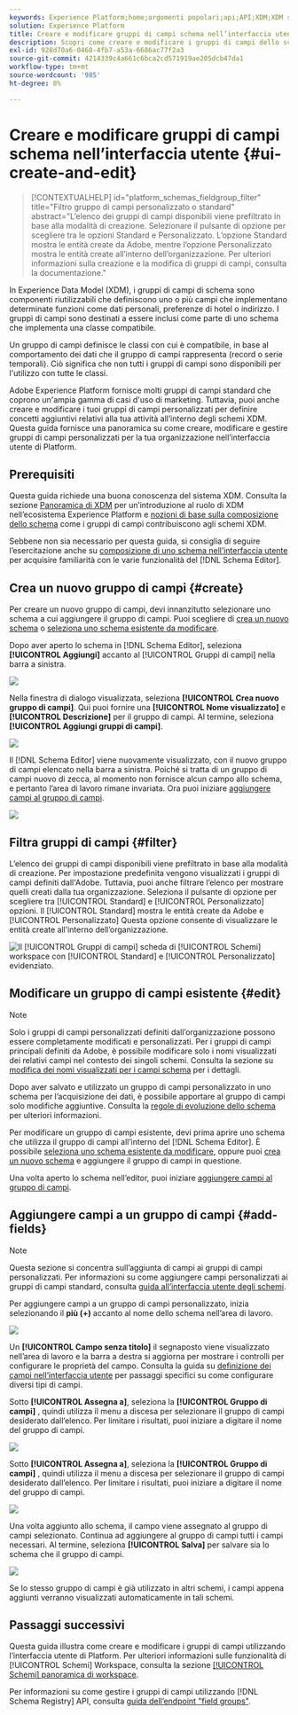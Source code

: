 ```yaml
---
keywords: Experience Platform;home;argomenti popolari;api;API;XDM;XDM system;experience data model;data model;ui;workspace;field group;field groups;
solution: Experience Platform
title: Creare e modificare gruppi di campi schema nell’interfaccia utente
description: Scopri come creare e modificare i gruppi di campi dello schema nell’interfaccia utente di Experienci Platform.
exl-id: 928d70a6-0468-4fb7-a53a-6686ac77f2a3
source-git-commit: 4214339c4a661c6bca2cd571919ae205dcb47da1
workflow-type: tm+mt
source-wordcount: '985'
ht-degree: 8%

---
```


# Creare e modificare gruppi di campi schema nell’interfaccia utente {#ui-create-and-edit}

>[!CONTEXTUALHELP]
>id="platform_schemas_fieldgroup_filter"
>title="Filtro gruppo di campi personalizzato o standard"
>abstract="L’elenco dei gruppi di campi disponibili viene prefiltrato in base alla modalità di creazione. Selezionare il pulsante di opzione per scegliere tra le opzioni Standard e Personalizzato. L’opzione Standard mostra le entità create da Adobe, mentre l’opzione Personalizzato mostra le entità create all’interno dell’organizzazione. Per ulteriori informazioni sulla creazione e la modifica di gruppi di campi, consulta la documentazione."

In Experience Data Model (XDM), i gruppi di campi di schema sono componenti riutilizzabili che definiscono uno o più campi che implementano determinate funzioni come dati personali, preferenze di hotel o indirizzo. I gruppi di campi sono destinati a essere inclusi come parte di uno schema che implementa una classe compatibile.

Un gruppo di campi definisce le classi con cui è compatibile, in base al comportamento dei dati che il gruppo di campi rappresenta (record o serie temporali). Ciò significa che non tutti i gruppi di campi sono disponibili per l&#39;utilizzo con tutte le classi.

Adobe Experience Platform fornisce molti gruppi di campi standard che coprono un&#39;ampia gamma di casi d&#39;uso di marketing. Tuttavia, puoi anche creare e modificare i tuoi gruppi di campi personalizzati per definire concetti aggiuntivi relativi alla tua attività all’interno degli schemi XDM. Questa guida fornisce una panoramica su come creare, modificare e gestire gruppi di campi personalizzati per la tua organizzazione nell’interfaccia utente di Platform.

## Prerequisiti

Questa guida richiede una buona conoscenza del sistema XDM. Consulta la sezione [Panoramica di XDM](../../home.md) per un’introduzione al ruolo di XDM nell’ecosistema Experience Platform e [nozioni di base sulla composizione dello schema](../../schema/composition.md) come i gruppi di campi contribuiscono agli schemi XDM.

Sebbene non sia necessario per questa guida, si consiglia di seguire l’esercitazione anche su [composizione di uno schema nell’interfaccia utente](../../tutorials/create-schema-ui.md) per acquisire familiarità con le varie funzionalità del [!DNL Schema Editor].

## Crea un nuovo gruppo di campi {#create}

Per creare un nuovo gruppo di campi, devi innanzitutto selezionare uno schema a cui aggiungere il gruppo di campi. Puoi scegliere di [crea un nuovo schema](./schemas.md#create) o [seleziona uno schema esistente da modificare](./schemas.md#edit).

Dopo aver aperto lo schema in [!DNL Schema Editor], seleziona **[!UICONTROL Aggiungi]** accanto al [!UICONTROL Gruppi di campi] nella barra a sinistra.

![](../../images/ui/resources/field-groups/add-field-group.png)

Nella finestra di dialogo visualizzata, seleziona **[!UICONTROL Crea nuovo gruppo di campi]**. Qui puoi fornire una **[!UICONTROL Nome visualizzato]** e **[!UICONTROL Descrizione]** per il gruppo di campi. Al termine, seleziona **[!UICONTROL Aggiungi gruppi di campi]**.

![](../../images/ui/resources/field-groups/create-field-group.png)

Il [!DNL Schema Editor] viene nuovamente visualizzato, con il nuovo gruppo di campi elencato nella barra a sinistra. Poiché si tratta di un gruppo di campi nuovo di zecca, al momento non fornisce alcun campo allo schema, e pertanto l’area di lavoro rimane invariata. Ora puoi iniziare [aggiungere campi al gruppo di campi](#add-fields).

![](../../images/ui/resources/field-groups/field-group-added.png)

## Filtra gruppi di campi {#filter}

L’elenco dei gruppi di campi disponibili viene prefiltrato in base alla modalità di creazione. Per impostazione predefinita vengono visualizzati i gruppi di campi definiti dall&#39;Adobe. Tuttavia, puoi anche filtrare l’elenco per mostrare quelli creati dalla tua organizzazione. Seleziona il pulsante di opzione per scegliere tra [!UICONTROL Standard] e [!UICONTROL Personalizzato] opzioni. Il [!UICONTROL Standard] mostra le entità create da Adobe e [!UICONTROL Personalizzato] Questa opzione consente di visualizzare le entità create all’interno dell’organizzazione.

![Il [!UICONTROL Gruppi di campi] scheda di [!UICONTROL Schemi] workspace con [!UICONTROL Standard] e [!UICONTROL Personalizzato] evidenziato.](../../images/ui/resources/field-groups/standard-and-custom-field-groups.png)

## Modificare un gruppo di campi esistente {#edit}

>[!NOTE]
>
>Solo i gruppi di campi personalizzati definiti dall’organizzazione possono essere completamente modificati e personalizzati. Per i gruppi di campi principali definiti da Adobe, è possibile modificare solo i nomi visualizzati dei relativi campi nel contesto dei singoli schemi. Consulta la sezione su [modifica dei nomi visualizzati per i campi schema](./schemas.md#display-names) per i dettagli.
>
>Dopo aver salvato e utilizzato un gruppo di campi personalizzato in uno schema per l’acquisizione dei dati, è possibile apportare al gruppo di campi solo modifiche aggiuntive. Consulta la [regole di evoluzione dello schema](../../schema/composition.md#evolution) per ulteriori informazioni.

Per modificare un gruppo di campi esistente, devi prima aprire uno schema che utilizza il gruppo di campi all’interno del [!DNL Schema Editor]. È possibile [seleziona uno schema esistente da modificare](./schemas.md#edit), oppure puoi [crea un nuovo schema](./schemas.md#create) e aggiungere il gruppo di campi in questione.

Una volta aperto lo schema nell’editor, puoi iniziare [aggiungere campi al gruppo di campi](#add-fields).

## Aggiungere campi a un gruppo di campi {#add-fields}

>[!NOTE]
>
>Questa sezione si concentra sull’aggiunta di campi ai gruppi di campi personalizzati. Per informazioni su come aggiungere campi personalizzati ai gruppi di campi standard, consulta [guida all’interfaccia utente degli schemi](./schemas.md#custom-fields-for-standard-groups).

Per aggiungere campi a un gruppo di campi personalizzato, inizia selezionando il **più (+)** accanto al nome dello schema nell’area di lavoro.

![](../../images/ui/resources/field-groups/add-field.png)

Un **[!UICONTROL Campo senza titolo]** il segnaposto viene visualizzato nell’area di lavoro e la barra a destra si aggiorna per mostrare i controlli per configurare le proprietà del campo. Consulta la guida su [definizione dei campi nell’interfaccia utente](../fields/overview.md#define) per passaggi specifici su come configurare diversi tipi di campi.

Sotto **[!UICONTROL Assegna a]**, seleziona la **[!UICONTROL Gruppo di campi]** , quindi utilizza il menu a discesa per selezionare il gruppo di campi desiderato dall’elenco. Per limitare i risultati, puoi iniziare a digitare il nome del gruppo di campi.

![](../../images/ui/resources/field-groups/select-field-group.png)

Sotto **[!UICONTROL Assegna a]**, seleziona la **[!UICONTROL Gruppo di campi]** , quindi utilizza il menu a discesa per selezionare il gruppo di campi desiderato dall’elenco. Per limitare i risultati, puoi iniziare a digitare il nome del gruppo di campi.

![](../../images/ui/resources/field-groups/select-field-group.png)

Una volta aggiunto allo schema, il campo viene assegnato al gruppo di campi selezionato. Continua ad aggiungere al gruppo di campi tutti i campi necessari. Al termine, seleziona **[!UICONTROL Salva]** per salvare sia lo schema che il gruppo di campi.

![](../../images/ui/resources/field-groups/complete-field-group.png)

Se lo stesso gruppo di campi è già utilizzato in altri schemi, i campi appena aggiunti verranno visualizzati automaticamente in tali schemi.

## Passaggi successivi

Questa guida illustra come creare e modificare i gruppi di campi utilizzando l’interfaccia utente di Platform. Per ulteriori informazioni sulle funzionalità di [!UICONTROL Schemi] Workspace, consulta la sezione [[!UICONTROL Schemi] panoramica di workspace](../overview.md).

Per informazioni su come gestire i gruppi di campi utilizzando [!DNL Schema Registry] API, consulta [guida dell’endpoint &quot;field groups&quot;](../../api/field-groups.md).
